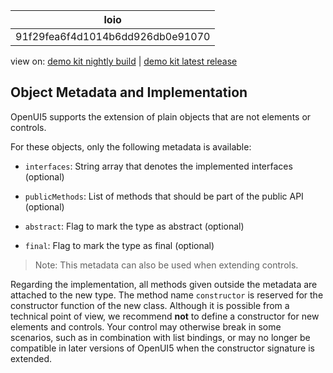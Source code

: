 <!-- loio91f29fea6f4d1014b6dd926db0e91070 -->

| loio |
| -----|
| 91f29fea6f4d1014b6dd926db0e91070 |

<div id="loio">

view on: [demo kit nightly build](https://openui5nightly.hana.ondemand.com/#/topic/91f29fea6f4d1014b6dd926db0e91070) | [demo kit latest release](https://openui5.hana.ondemand.com/#/topic/91f29fea6f4d1014b6dd926db0e91070)</div>

## Object Metadata and Implementation

OpenUI5 supports the extension of plain objects that are not elements or controls.

For these objects, only the following metadata is available:

-   `interfaces`: String array that denotes the implemented interfaces \(optional\)

-   `publicMethods`: List of methods that should be part of the public API \(optional\)

-   `abstract`: Flag to mark the type as abstract \(optional\)

-   `final`: Flag to mark the type as final \(optional\)


> Note:
> This metadata can also be used when extending controls.
> 
> 

Regarding the implementation, all methods given outside the metadata are attached to the new type. The method name `constructor` is reserved for the constructor function of the new class. Although it is possible from a technical point of view, we recommend **not** to define a constructor for new elements and controls. Your control may otherwise break in some scenarios, such as in combination with list bindings, or may no longer be compatible in later versions of OpenUI5 when the constructor signature is extended.

